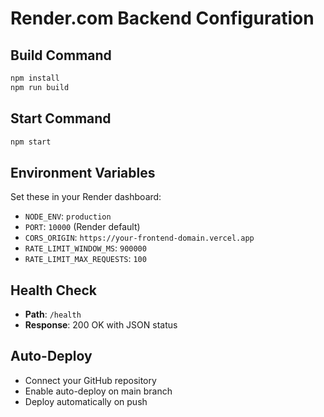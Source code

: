 # Render.com Backend Configuration

## Build Command

```bash
npm install
npm run build
```

## Start Command

```bash
npm start
```

## Environment Variables

Set these in your Render dashboard:

- `NODE_ENV`: `production`
- `PORT`: `10000` (Render default)
- `CORS_ORIGIN`: `https://your-frontend-domain.vercel.app`
- `RATE_LIMIT_WINDOW_MS`: `900000`
- `RATE_LIMIT_MAX_REQUESTS`: `100`

## Health Check

- **Path**: `/health`
- **Response**: 200 OK with JSON status

## Auto-Deploy

- Connect your GitHub repository
- Enable auto-deploy on main branch
- Deploy automatically on push
